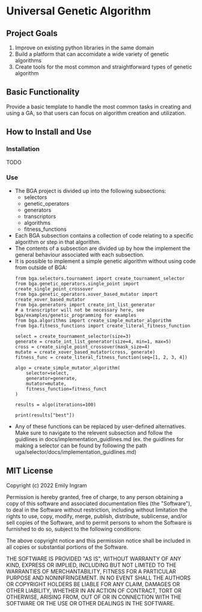 # Universal Genetic Algorithm

## Project Goals
1. Improve on existing python libraries in the same domain
1. Build a platform that can accomidate a wide variety of genetic algorithms
1. Create tools for the most common and straightforward types of genetic algorithm

## Basic Functionality
Provide a basic template to handle the most common tasks in creating and using a GA, so that users can focus on algorithm creation and utilization. 

## How to Install and Use
### Installation
TODO
### Use
- The BGA project is divided up into the following subsections:
    - selectors
    - genetic_operators
    - generators
    - transcriptors
    - algorithms
    - fitness_functions 
- Each BGA subsection contains a collection of code relating to a specific algorithm or step in that algorithm. 
- The contents of a subsection are divided up by how the implement the general behaviour associated with each subsection. 
- It is possible to implement a simple genetic algorithm without using code from outside of BGA:
    ```
    from bga.selectors.tournament import create_tournament_selector
    from bga.genetic_operators.single_point import create_single_point_crossover
    from bga.genetic_operators.xover_based_mutator import create_xover_based_mutator
    from bga.generators import create_int_list_generator
    # a transcriptor will not be necessary here, see bga/examples/genetic_programming for examples
    from bga.algorithms import create_simple_mutator_algorithm
    from bga.fitness_functions import create_literal_fitness_function

    select = create_tournament_selector(size=3)
    generate = create_int_list_generator(size=4, min=1, max=5)
    cross = create_single_point_crossover(mask_size=4)
    mutate = create_xover_based_mutator(cross, generate)
    fitness_func = create_literal_fitness_function(seq=[1, 2, 3, 4])

    algo = create_simple_mutator_algorithm(
        selector=select,
        generator=generate,
        mutator=mutate,
        fitness_function=fitness_funct
    )

    results = algo(iterations=100)

    print(results["best"])
    ```
- Any of these functions can be replaced by user-defined alternatives. Make sure to navigate to the relevent subsection and follow the guidlines in docs/implementation_guidlines.md (ex. the guidlines for making a selector can be found by following the path uga/selector/docs/implementation_guidlines.md)

## MIT License

Copyright (c) 2022 Emily Ingram

Permission is hereby granted, free of charge, to any person obtaining a copy
of this software and associated documentation files (the "Software"), to deal
in the Software without restriction, including without limitation the rights
to use, copy, modify, merge, publish, distribute, sublicense, and/or sell
copies of the Software, and to permit persons to whom the Software is
furnished to do so, subject to the following conditions:

The above copyright notice and this permission notice shall be included in all
copies or substantial portions of the Software.

THE SOFTWARE IS PROVIDED "AS IS", WITHOUT WARRANTY OF ANY KIND, EXPRESS OR
IMPLIED, INCLUDING BUT NOT LIMITED TO THE WARRANTIES OF MERCHANTABILITY,
FITNESS FOR A PARTICULAR PURPOSE AND NONINFRINGEMENT. IN NO EVENT SHALL THE
AUTHORS OR COPYRIGHT HOLDERS BE LIABLE FOR ANY CLAIM, DAMAGES OR OTHER
LIABILITY, WHETHER IN AN ACTION OF CONTRACT, TORT OR OTHERWISE, ARISING FROM,
OUT OF OR IN CONNECTION WITH THE SOFTWARE OR THE USE OR OTHER DEALINGS IN THE
SOFTWARE.
